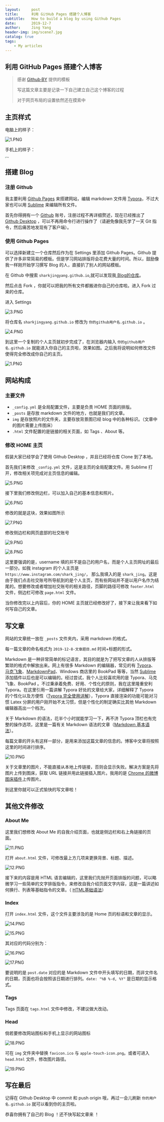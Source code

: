 ```yaml
---
layout:     post                                                     
title:      利用 GitHub Pages 搭建个人博客                            
subtitle:   How to build a blog by using Github Pages
date:       2019-12-7                                                 
author:     Jing Yang                                                 
header-img: img/scene7.jpg
catalog: true                                                          
tags:                                                                  
    - My articles	 
---
```


## 利用 GitHub Pages 搭建个人博客

> 感谢 [Github·BY](https://github.com/qiubaiying/qiubaiying.github.io) 提供的模板
>
> 写这篇文章主要是记录一下自己建立自己这个博客的过程
>
> 对于网页布局的设置依然还在摸索中

## 主页样式

电脑上的样子：

![1.PNG](http://ww1.sinaimg.cn/large/006EGaNZgy1g9osj52bqcj31gw0q01ky.jpg)

手机上的样子：

<img src="http://ww1.sinaimg.cn/large/006EGaNZgy1g9oskdde8qj30u01sz0zx.jpg" alt="2.jpg" style="zoom:25%;" />

## 搭建 Blog

### 注册 Github

我主要利用 [Github Pages](https://pages.github.com/) 来搭建网站，编辑 markdown 文件用 [Typora](https://www.typora.io/)，不过大家也可以用 [Sublime](https://www.sublimetext.com/) 来编辑所有文件。

首先你得拥有一个 [Github](https://github.com/) 账号，注册过程不再详细赘述，现在已经推出了 [Github Desktop](https://desktop.github.com/) ，可以不再用命令行进行操作了（请避免像我先学了一天 Git 指令，然后痛苦地发现有了客户端）。

### 使用 Github Pages

可以选择新建立一个仓库然后作为在 Settings 里添加 Github Pages。Github 提供了许多非常简易的模板。但是学习网站排版将会花费大量的时间。所以，鼓励像我一样刚开始学习撰写 Blog 的人，直接扒了别人的网站模板。

在 Github 中搜索 `sharkjingyang.github.io`,就可以发现我[ Blog的仓库](https://github.com/sharkjingyang/sharkjingyang.github.io)。

然后点击 Fork ，你就可以把我的所有文件都搬进你自己的仓库啦。进入 Fork 过来的仓库。

进入 Settings 

![3.PNG](http://ww1.sinaimg.cn/large/006EGaNZgy1g9pw77qzxej30sh0hit9p.jpg)

 将仓库名 `sharkjingyang.github.io` 修改为 `你的github用户名.github.io` 。

![4.PNG](http://ww1.sinaimg.cn/large/006EGaNZgy1g9pw8hy2awj30sh0gaq48.jpg)

到这里一个复制的个人主页就初步完成了，在浏览器内输入 `你的github用户名.github.io` 就能进入你自己的主页啦，效果如图。之后我将说明如何修改文件使得完全修改成你自己的主页。

![1.PNG](http://ww1.sinaimg.cn/large/006EGaNZgy1g9osj52bqcj31gw0q01ky.jpg)

## 网站构成

### 主要文件

* `_config.yml` 是全局配置文件，主要是负责 HOME 页面的排版。
* `_posts` 是存放 markdown 文件的地方，也就是我们的文章。
* `img` 是存放照片的文件夹，主要存放背景图已经 blog 中的各种标识。（文章中的图片需要上传图床）
* `.html` 文件配置的是链接的相关页面，如 Tags 、About 等。

### 修改 HOME 主页

假装大家已经学会了使用 Github Desktop ，并且已经将仓库 Clone 到了本地。

首先我们来修改 `_config.yml` 文件，这是主页的全局配置文件。用 Sublime 打开，修改相关项完成对主页信息的编辑。

![5.PNG](http://ww1.sinaimg.cn/large/006EGaNZgy1g9pwqma4pjj30oi054jrt.jpg)

接下里我们修改侧边栏，可以加入自己的基本信息和照片。

![6.PNG](http://ww1.sinaimg.cn/large/006EGaNZgy1g9pwsdammaj30m302ijrc.jpg)

修改的就是这块，效果如图所示

![7.PNG](http://ww1.sinaimg.cn/large/006EGaNZgy1g9pwti2m25j307q06ztap.jpg)

修改侧边栏和网页底部的社交账号

![9.PNG](http://ww1.sinaimg.cn/large/006EGaNZgy1g9pwxfg322j30al032a9x.jpg)

![8.PNG](http://ww1.sinaimg.cn/large/006EGaNZgy1g9q2jztatyj30jq03vdfu.jpg)

这里要强调的是，username 填的并不是自己的用户名，而是个人主页网址的最后一部分。如我 instagram 的个人主页是 `https://www.instagram.com/shark_jing/`， 那么我填入的是 `shark_jing`。这是由于我们点击社交账号所导航到的是个人主页，而有些网站并不是以用户名作为结尾的。想要修改或者增加社交账号的相关路径，页脚的路径可修改 `footer.html` 文件，侧边栏可修改 `page.html` 文件。

当你修改完以上内容后，你的 HOME 主页就已经修改好了，接下来让我来看下如何写自己的文章。

## 写文章

网站的文章统一放在 `_posts` 文件夹内，采用 markdown 的格式。

每一篇文章的命名格式为 `2019-12-8-文章题目.md` 时间+标题的形式。

Markdown 是一种非常简单的标记语言，其目的就是为了把写文章的人从排版等繁琐的格式中解放出来。网上有很多 Markdown 的编辑器，常见的有 [Typora](https://www.typora.io/)、[马克飞象](https://maxiang.io/)、[MarkdownPad](http://markdownpad.com/)、Windows 商店里的 BookPad 等等，当然 [Sublime](https://www.sublimetext.com/) 添加插件以后也是可以编辑的。经过尝试，我个人比较喜欢用的是 Typora、马克飞象、BookPad 。不过秉承着免费、好用、个性化的原则，我在这里隆重安利 Typora。在这里引用一篇讲解 Typora 好处的文章给大家，详细解释了 Typora 的个性化以及方便性（[Typora 完全使用详解](https://sspai.com/post/54912)），Typora 直接渲染的功能可能对习惯 Latex 分屏的用户刚开始不太习惯，但是个性化的制定确实比其他 Markdown 编辑器高出一个档次。

关于 Markdown 的语法，花半个小时就能学习一下，再不济 Typora 顶栏也有完整的操作选项，这里是一篇有关 Markdown 语法的文章（[Markdown 基本语法](https://www.jianshu.com/p/191d1e21f7ed)）。

每篇文章的开头有这样一部分，是用来添加这篇文章的信息的。博客中文章将按照这里的时间进行排序。

![10.PNG](http://ww1.sinaimg.cn/large/006EGaNZgy1g9q3cfofirj30j105gdg0.jpg)

关于文章里的图片，不能直接从本地上传链接，否则会显示失败。解决方案是先将图片上传到图床，获取 URL 链接并用此链接插入图片。我用的是 [Chrome 的微博图床插件](https://chrome.google.com/webstore/detail/%E6%96%B0%E6%B5%AA%E5%BE%AE%E5%8D%9A%E5%9B%BE%E5%BA%8A/fdfdnfpdplfbbnemmmoklbfjbhecpnhf?utm_source=chrome-ntp-icon)上传图片。

到这里你就可以正式愉快的写文章啦！

## 其他文件修改

### About Me

这里我们想修改 About Me 的自我介绍页面，也就是侧边栏和右上角链接的页面。

![11.PNG](http://ww1.sinaimg.cn/large/006EGaNZgy1g9qwiroz91j31go0q5kjm.jpg)

打开 `about.html` 文件，可修改最上方几项来更换背景、标题、描述。

![12.PNG](http://ww1.sinaimg.cn/large/006EGaNZgy1g9qwl16n8aj30c202yglh.jpg)

接下来的内容是用 HTML 语言编辑的，这里我们先抛开页面排版的问题，可以略微学习一些简单的文字排版指令，来修改自我介绍页面文字内容，这是一篇讲述如何换行、列表等基础指令的文章。（ [HTML基础语法](https://www.jianshu.com/p/5892747102e7)）

### Index

打开 `index.html` 文件，这个文件主要涉及的是 Home 页的标语和文章的显示。

![14.PNG](http://ww1.sinaimg.cn/large/006EGaNZgy1g9qwt129eij311z07c7nm.jpg)

![15.PNG](http://ww1.sinaimg.cn/large/006EGaNZgy1g9qwto9rt1j30q1062jrs.jpg)

其对应的代码分别为：

![16.PNG](http://ww1.sinaimg.cn/large/006EGaNZgy1g9qww2lq70j30oz0290sk.jpg)

![17.PNG](http://ww1.sinaimg.cn/large/006EGaNZgy1g9qwwzjoxjj30v00alwet.jpg)

要说明的是 `post.date` 对应的是 Markdown 文件中开头填写的日期，而非文件名的日期，页面也将会按照该日期进行排列。`date: "%B %-d, %Y"` 是日期的显示格式。

### Tags

Tags 页面在 `tags.html` 文件中修改，不建议做大改动。

### Head

倘若要修改网站图标和手机上显示的网站图标

![18.PNG](http://ww1.sinaimg.cn/large/006EGaNZgy1g9qx5lzfucj306y011we9.jpg)

可在 `img` 文件夹中替换 `favicon.ico` 与 `apple-touch-icon.png`。或者可进入 `head.html` 文件，修改图片路径。

![19.PNG](http://ww1.sinaimg.cn/large/006EGaNZgy1g9qxbypb6rj30kb02kt8m.jpg)

## 写在最后

记得在 Github Desktop 中 commit 和 push origin 哦，再过一会儿刷新 `你的用户名.github.io` 就可以看到你的主页啦。

恭喜你拥有了自己的 Blog ！还不快写起文章来 ！



